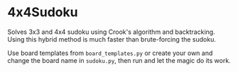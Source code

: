 # 4x4Sudoku
Solves 3x3 and 4x4 sudoku using Crook's algorithm and backtracking. 
Using this hybrid method is much faster than brute-forcing the sudoku.

Use board templates from `board_templates.py` or create your own and
change the board name in `sudoku.py`, then run and let the magic do its work.
